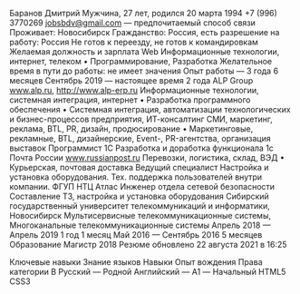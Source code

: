 
Баранов Дмитрий
Мужчина, 27 лет, родился 20 марта 1994 +7 (996) 3770269
jobsbdv@gmail.com — предпочитаемый способ связи
Проживает: Новосибирск
Гражданство: Россия, есть разрешение на работу: Россия Не готов к переезду, не готов к командировкам
Желаемая должность и зарплата
Web
Информационные технологии, интернет, телеком • Программирование, Разработка
Желательное время в пути до работы: не имеет значения
Опыт работы — 3 года 6 месяцев
  Сентябрь 2019 — настоящее время 2 года
ALP Group
www.alp.ru, http://www.alp-erp.ru
Информационные технологии, системная интеграция, интернет
• Разработка программного обеспечения
• Системная интеграция, автоматизации технологических и бизнес-процессов предприятия, ИТ-консалтинг
СМИ, маркетинг, реклама, BTL, PR, дизайн, продюсирование
• Маркетинговые, рекламные, BTL, дизайнерские, Event-, PR-агентства, организация выставок
Программист 1С
Разработка и доработка функционала 1с
Почта России
www.russianpost.ru
Перевозки, логистика, склад, ВЭД
• Курьерская, почтовая доставка
Ведущий специалист
Настройка и установка оборудования. Тех. поддержка пользователей внутри компании.
ФГУП НТЦ Атлас
Инженер отдела сетевой безопасности Составление ТЗ, настройка и установка оборудования
Сибирский государственный университет телекоммуникаций и информатики, Новосибирск
Мультисервисные телекоммуникационные системы, Многоканальные телекоммуникационные системы
Апрель 2018 — Апрель 2019
1 год 1 месяц
Май 2016 — Сентябрь 2016 5 месяцев
Образование
Магистр
2018
 Резюме обновлено 22 августа 2021 в 16:25

Ключевые навыки
 Знание языков
Навыки
Опыт вождения
Права категории B
Русский — Родной
Английский — A1 — Начальный
 HTML5
CSS3
  
